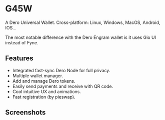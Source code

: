 # G45W

A Dero Universal Wallet.
Cross-platform: Linux, Windows, MacOS, Android, IOS...

The most notable difference with the Dero Engram wallet is it uses Gio UI instead of Fyne.

## Features

- Integrated fast-sync Dero Node for full privacy.
- Multiple wallet manager.
- Add and manage Dero tokens.
- Easily send payments and receive with QR code.
- Cool intuitive UX and animations.
- Fast registration (by pieswap).

## Screenshots
